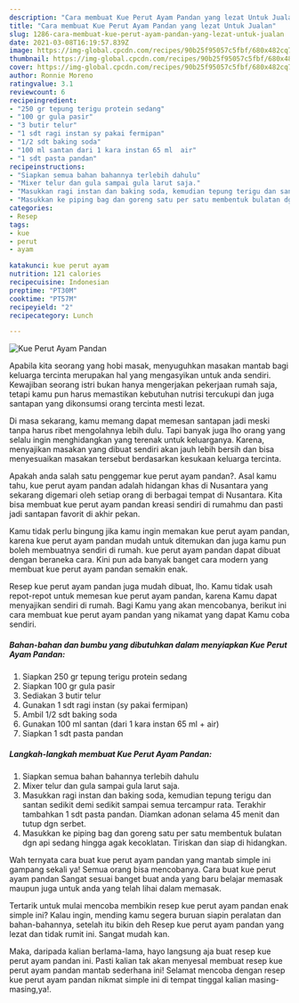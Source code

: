 ```yaml
---
description: "Cara membuat Kue Perut Ayam Pandan yang lezat Untuk Jualan"
title: "Cara membuat Kue Perut Ayam Pandan yang lezat Untuk Jualan"
slug: 1286-cara-membuat-kue-perut-ayam-pandan-yang-lezat-untuk-jualan
date: 2021-03-08T16:19:57.839Z
image: https://img-global.cpcdn.com/recipes/90b25f95057c5fbf/680x482cq70/kue-perut-ayam-pandan-foto-resep-utama.jpg
thumbnail: https://img-global.cpcdn.com/recipes/90b25f95057c5fbf/680x482cq70/kue-perut-ayam-pandan-foto-resep-utama.jpg
cover: https://img-global.cpcdn.com/recipes/90b25f95057c5fbf/680x482cq70/kue-perut-ayam-pandan-foto-resep-utama.jpg
author: Ronnie Moreno
ratingvalue: 3.1
reviewcount: 6
recipeingredient:
- "250 gr tepung terigu protein sedang"
- "100 gr gula pasir"
- "3 butir telur"
- "1 sdt ragi instan sy pakai fermipan"
- "1/2 sdt baking soda"
- "100 ml santan dari 1 kara instan 65 ml  air"
- "1 sdt pasta pandan"
recipeinstructions:
- "Siapkan semua bahan bahannya terlebih dahulu"
- "Mixer telur dan gula sampai gula larut saja."
- "Masukkan ragi instan dan baking soda, kemudian tepung terigu dan santan sedikit demi sedikit sampai semua tercampur rata. Terakhir tambahkan 1 sdt pasta pandan. Diamkan adonan selama 45 menit dan tutup dgn serbet."
- "Masukkan ke piping bag dan goreng satu per satu membentuk bulatan dgn api sedang hingga agak kecoklatan. Tiriskan dan siap di hidangkan."
categories:
- Resep
tags:
- kue
- perut
- ayam

katakunci: kue perut ayam 
nutrition: 121 calories
recipecuisine: Indonesian
preptime: "PT30M"
cooktime: "PT57M"
recipeyield: "2"
recipecategory: Lunch

---
```



![Kue Perut Ayam Pandan](https://img-global.cpcdn.com/recipes/90b25f95057c5fbf/680x482cq70/kue-perut-ayam-pandan-foto-resep-utama.jpg)

Apabila kita seorang yang hobi masak, menyuguhkan masakan mantab bagi keluarga tercinta merupakan hal yang mengasyikan untuk anda sendiri. Kewajiban seorang istri bukan hanya mengerjakan pekerjaan rumah saja, tetapi kamu pun harus memastikan kebutuhan nutrisi tercukupi dan juga santapan yang dikonsumsi orang tercinta mesti lezat.

Di masa  sekarang, kamu memang dapat memesan santapan jadi meski tanpa harus ribet mengolahnya lebih dulu. Tapi banyak juga lho orang yang selalu ingin menghidangkan yang terenak untuk keluarganya. Karena, menyajikan masakan yang dibuat sendiri akan jauh lebih bersih dan bisa menyesuaikan masakan tersebut berdasarkan kesukaan keluarga tercinta. 



Apakah anda salah satu penggemar kue perut ayam pandan?. Asal kamu tahu, kue perut ayam pandan adalah hidangan khas di Nusantara yang sekarang digemari oleh setiap orang di berbagai tempat di Nusantara. Kita bisa membuat kue perut ayam pandan kreasi sendiri di rumahmu dan pasti jadi santapan favorit di akhir pekan.

Kamu tidak perlu bingung jika kamu ingin memakan kue perut ayam pandan, karena kue perut ayam pandan mudah untuk ditemukan dan juga kamu pun boleh membuatnya sendiri di rumah. kue perut ayam pandan dapat dibuat dengan beraneka cara. Kini pun ada banyak banget cara modern yang membuat kue perut ayam pandan semakin enak.

Resep kue perut ayam pandan juga mudah dibuat, lho. Kamu tidak usah repot-repot untuk memesan kue perut ayam pandan, karena Kamu dapat menyajikan sendiri di rumah. Bagi Kamu yang akan mencobanya, berikut ini cara membuat kue perut ayam pandan yang nikamat yang dapat Kamu coba sendiri.

<!--inarticleads1-->

##### Bahan-bahan dan bumbu yang dibutuhkan dalam menyiapkan Kue Perut Ayam Pandan:

1. Siapkan 250 gr tepung terigu protein sedang
1. Siapkan 100 gr gula pasir
1. Sediakan 3 butir telur
1. Gunakan 1 sdt ragi instan (sy pakai fermipan)
1. Ambil 1/2 sdt baking soda
1. Gunakan 100 ml santan (dari 1 kara instan 65 ml + air)
1. Siapkan 1 sdt pasta pandan




<!--inarticleads2-->

##### Langkah-langkah membuat Kue Perut Ayam Pandan:

1. Siapkan semua bahan bahannya terlebih dahulu
1. Mixer telur dan gula sampai gula larut saja.
1. Masukkan ragi instan dan baking soda, kemudian tepung terigu dan santan sedikit demi sedikit sampai semua tercampur rata. Terakhir tambahkan 1 sdt pasta pandan. Diamkan adonan selama 45 menit dan tutup dgn serbet.
1. Masukkan ke piping bag dan goreng satu per satu membentuk bulatan dgn api sedang hingga agak kecoklatan. Tiriskan dan siap di hidangkan.




Wah ternyata cara buat kue perut ayam pandan yang mantab simple ini gampang sekali ya! Semua orang bisa mencobanya. Cara buat kue perut ayam pandan Sangat sesuai banget buat anda yang baru belajar memasak maupun juga untuk anda yang telah lihai dalam memasak.

Tertarik untuk mulai mencoba membikin resep kue perut ayam pandan enak simple ini? Kalau ingin, mending kamu segera buruan siapin peralatan dan bahan-bahannya, setelah itu bikin deh Resep kue perut ayam pandan yang lezat dan tidak rumit ini. Sangat mudah kan. 

Maka, daripada kalian berlama-lama, hayo langsung aja buat resep kue perut ayam pandan ini. Pasti kalian tak akan menyesal membuat resep kue perut ayam pandan mantab sederhana ini! Selamat mencoba dengan resep kue perut ayam pandan nikmat simple ini di tempat tinggal kalian masing-masing,ya!.

